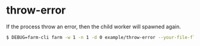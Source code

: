 # throw-error

If the process throw an error, then the child worker will spawned again.

```bash
$ DEBUG=farm-cli farm -w 1 -n 1 -d 0 example/throw-error --your-file-flags foo=bar
```
